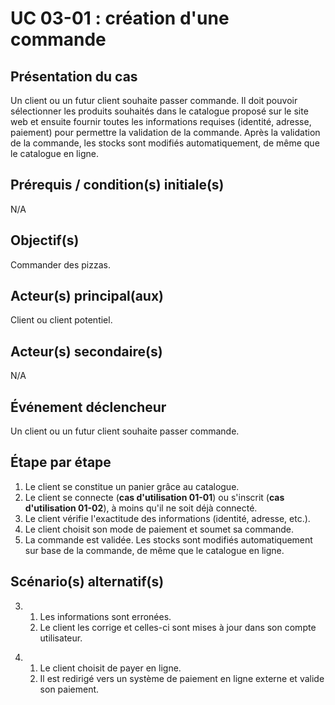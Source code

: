 # UC 03-01 : création d'une commande

## Présentation du cas

Un client ou un futur client souhaite passer commande. Il doit pouvoir sélectionner les produits souhaités dans le catalogue proposé sur le site web et ensuite fournir toutes les informations requises (identité, adresse, paiement) pour permettre la validation de la commande. Après la validation de la commande, les stocks sont modifiés automatiquement, de même que le catalogue en ligne.

## Prérequis / condition(s) initiale(s)

N/A

## Objectif(s)

Commander des pizzas.

## Acteur(s) principal(aux)

Client ou client potentiel.

## Acteur(s) secondaire(s)

N/A

## Événement déclencheur

Un client ou un futur client souhaite passer commande.

## Étape par étape

1. Le client se constitue un panier grâce au catalogue.
2. Le client se connecte (__cas d'utilisation 01-01__) ou s'inscrit (__cas d'utilisation 01-02__), à moins qu'il ne soit déjà connecté.
3. Le client vérifie l'exactitude des informations (identité, adresse, etc.).
4. Le client choisit son mode de paiement et soumet sa commande.
5. La commande est validée. Les stocks sont modifiés automatiquement sur base de la commande, de même que le catalogue en ligne.

## Scénario(s) alternatif(s)

3. 1. Les informations sont erronées.
   2. Le client les corrige et celles-ci sont mises à jour dans son compte utilisateur.

<!-- -->

4. 1. Le client choisit de payer en ligne.
   2. Il est redirigé vers un système de paiement en ligne externe et valide son paiement.
